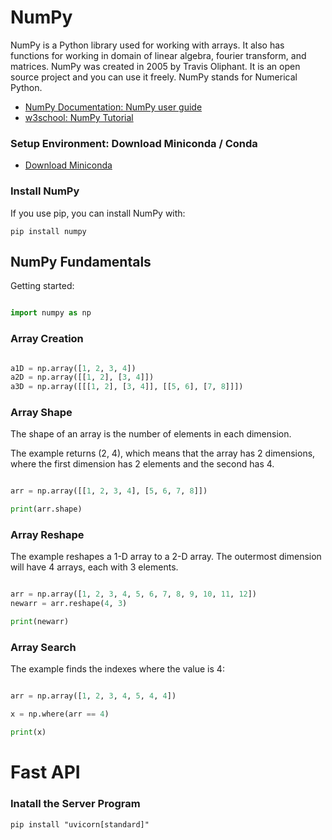 # NumPy

NumPy is a Python library used for working with arrays.
It also has functions for working in domain of linear algebra, fourier transform, and matrices.
NumPy was created in 2005 by Travis Oliphant. It is an open source project and you can use it freely.
NumPy stands for Numerical Python.

- [NumPy Documentation: NumPy user guide](https://numpy.org/doc/stable/user/index.html)
- [w3school: NumPy Tutorial](https://www.w3schools.com/python/numpy/default.asp)

### Setup Environment: Download Miniconda / Conda
- [Download Miniconda](https://docs.anaconda.com/free/miniconda/index.html)

### Install NumPy

If you use pip, you can install NumPy with:

```
pip install numpy
```

## NumPy Fundamentals

Getting started:

```python

import numpy as np

```

### Array Creation

```python

a1D = np.array([1, 2, 3, 4])
a2D = np.array([[1, 2], [3, 4]])
a3D = np.array([[[1, 2], [3, 4]], [[5, 6], [7, 8]]])

```
### Array Shape

The shape of an array is the number of elements in each dimension.

The example returns (2, 4), which means that the array has 2 dimensions, where the first dimension has 2 elements and the second has 4.

```python

arr = np.array([[1, 2, 3, 4], [5, 6, 7, 8]])

print(arr.shape)

```



### Array Reshape

The example reshapes a 1-D array to a 2-D array. The outermost dimension will have 4 arrays, each with 3 elements.

```python

arr = np.array([1, 2, 3, 4, 5, 6, 7, 8, 9, 10, 11, 12])
newarr = arr.reshape(4, 3)

print(newarr)

```


### Array Search

The example finds the indexes where the value is 4:

```python

arr = np.array([1, 2, 3, 4, 5, 4, 4])

x = np.where(arr == 4)

print(x)

```

# Fast API


### Inatall the Server Program

```
pip install "uvicorn[standard]"
```

